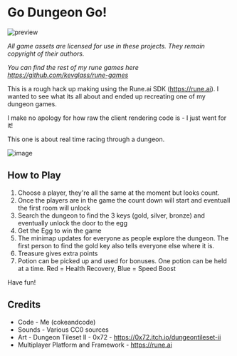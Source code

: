 # Go Dungeon Go!

![preview](https://github.com/kevglass/rune-godungeongo/assets/3787210/9b3b2ef4-f0a7-4759-ab9d-6ae2340d8159)

_All game assets are licensed for use in these projects. They remain copyright of their authors._

_You can find the rest of my rune games here https://github.com/kevglass/rune-games_

This is a rough hack up making using the Rune.ai SDK (https://rune.ai). I wanted to see what its all about and ended up recreating one of my dungeon games.

I make no apology for how raw the client rendering code is - I just went for it!

This one is about real time racing through a dungeon.

![image](https://github.com/kevglass/rune-godungeongo/assets/3787210/336ba40c-e7cb-4158-a56b-cc70d5a6f449)

## How to Play

1. Choose a player, they're all the same at the moment but looks count.
2. Once the players are in the game the count down will start and eventuall the first room will unlock
3. Search the dungeon to find the 3 keys (gold, silver, bronze) and eventually unlock the door to the egg
4. Get the Egg to win the game
5. The minimap updates for everyone as people explore the dungeon. The first person to find the gold key also tells everyone else where it is.
6. Treasure gives extra points
7. Potion can be picked up and used for bonuses. One potion can be held at a time. Red = Health Recovery, Blue = Speed Boost

Have fun!

## Credits

* Code - Me (cokeandcode)
* Sounds - Various CC0 sources
* Art - Dungeon Tileset II - 0x72 - https://0x72.itch.io/dungeontileset-ii
* Multiplayer Platform and Framework - https://rune.ai 
